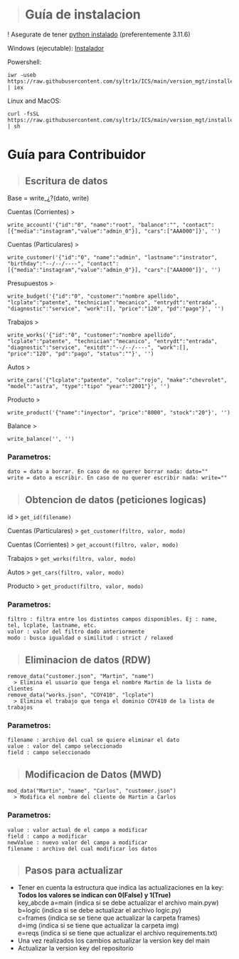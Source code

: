> # **Guía de instalacion**
! Asegurate de tener [python instalado](https://www.python.org/ftp/python/3.11.6/python-3.11.6-amd64.exe) (preferentemente 3.11.6)

Windows (ejecutable):
[Instalador](https://raw.githubusercontent.com/syltr1x/ICS/main/version_mgt/installer.exe)

Powershell:
```
iwr -useb https://raw.githubusercontent.com/syltr1x/ICS/main/version_mgt/installer.ps1 | iex
```
Linux and MacOS:
```
curl -fsSL https://raw.githubusercontent.com/syltr1x/ICS/main/version_mgt/installer.sh | sh
```
# **Guía para Contribuidor**
> ## **Escritura de datos**
Base = write_¿?(dato, write)

Cuentas (Corrientes) > 
```
write_account('{"id":"0", "name":"root", "balance":"", "contact":[{"media":"instagram","value":"admin_0"}], "cars":["AAA000"]}', '')
```
Cuentas (Particulares) > 
```
write_customer('{"id":"0", "name":"admin", "lastname":"instrator", "birthday":"--/--/----", "contact":[{"media":"instagram","value":"admin_0"}], "cars":["AAA000"]}', '')
```
Presupuestos > 
```
write_budget('{"id":"0", "customer":"nombre apellido", "lcplate":"patente", "technician":"mecanico", "entrydt":"entrada", "diagnostic":"service", "work":[], "price":"120", "pd":"pago"}', '')
```
Trabajos > 
```
write_works('{"id":"0", "customer":"nombre apellido", "lcplate":"patente", "technician":"mecanico", "entrydt":"entrada", "diagnostic":"service", "exitdt":"--/--/----", "work":[], "price":"120", "pd":"pago", "status":""}', '')
```
Autos > 
```
write_cars('{"lcplate":"patente", "color":"rojo", "make":"chevrolet", "model":"astra", "type":"tipo" "year":"2001"}', '') 
```
Producto > 
```
write_product('{"name":"inyector", "price":"8000", "stock":"20"}', '')
```
Balance > 
```
write_balance('', '')
```
### Parametros:
```
dato = dato a borrar. En caso de no querer borrar nada: dato=""
write = dato a escribir. En caso de no querer escribir nada: write=""
```
> ## **Obtencion de datos (peticiones logicas)**

id > ```get_id(filename)```

Cuentas (Particulares) > ```get_customer(filtro, valor, modo)```

Cuentas (Corrientes) > ```get_account(filtro, valor, modo)```

Trabajos > ```get_works(filtro, valor, modo)```

Autos > ```get_cars(filtro, valor, modo)```

Producto > ```get_product(filtro, valor, modo)```

### Parametros:
```
filtro : filtra entre los distintos campos disponibles. Ej : name, tel, lcplate, lastname, etc.
valor : valor del filtro dado anteriormente
modo : busca igualdad o similitud : strict / relaxed
```
> ## **Eliminacion de datos (RDW)**
```
remove_data("customer.json", "Martin", "name") 
  > Elimina el usuario que tenga el nombre Martin de la lista de clientes
remove_data("works.json", "COY410", "lcplate")
  > Elimina el trabajo que tenga el dominio COY410 de la lista de trabajos
```
### Parametros:
```
filename : archivo del cual se quiere eliminar el dato
value : valor del campo seleccionado
field : campo seleccionado
```
> ## **Modificacion de Datos (MWD)**
```
mod_data("Martin", "name", "Carlos", "customer.json")
  > Modifica el nombre del cliente de Martin a Carlos
```
### Parametros:
```
value : valor actual de el campo a modificar
field : campo a modificar
newValue : nuevo valor del campo a modificar
filename : archivo del cual modificar los datos
```

> ## **Pasos para actualizar**<br>
* Tener en cuenta la estructura que indica las actualizaciones en la key:<br>
**Todos los valores se indican con 0(False) y 1(True)**<br>
key_abcde
a=main (indica si se debe actualizar el archivo main.pyw)<br>
b=logic (indica si se debe actualizar el archivo logic.py)<br>
c=frames (indica se se tiene que actualizar la carpeta frames)<br>
d=img (indica si se tiene que actualizar la carpeta img)<br>
e=reqs (indica si se tiene que actualizar el archivo requirements.txt)<br>
* Una vez realizados los cambios actualizar la version key del main<br>
* Actualizar la version key del repositorio
